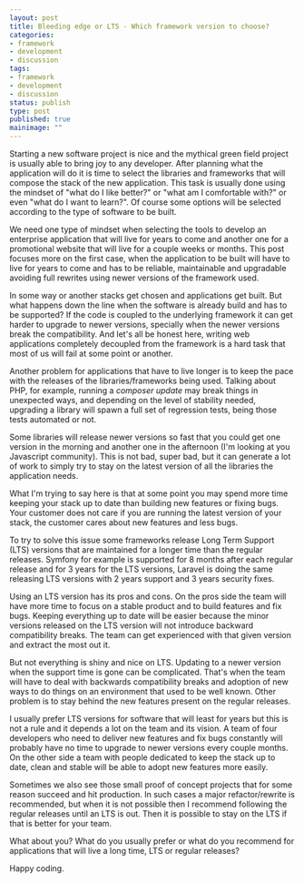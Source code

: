 ```yaml
---
layout: post
title: Bleeding edge or LTS - Which framework version to choose?
categories:
- framework
- development
- discussion
tags:
- framework
- development
- discussion
status: publish
type: post
published: true
mainimage: ""
---
```


Starting a new software project is nice and the mythical green field project is
usually able to bring joy to any developer. After planning what the application
will do it is time to select the libraries and frameworks that will compose the
stack of the new application. This task is usually done using the mindset of
"what do I like better?" or "what am I comfortable with?" or even "what do I
want to learn?". Of course some options will be selected according to the type
of software to be built.

We need one type of mindset when selecting the tools to develop an
enterprise application that will live for years to come and another one for a
promotional website that will live for a couple weeks or months. This post
focuses more on the first case, when the application to be built will have to
live for years to come and has to be reliable, maintainable and upgradable
avoiding full rewrites using newer versions of the framework used.

In some way or another stacks get chosen and applications get built. But what
happens down the line when the software is already build and has to be supported?
If the code is coupled to the underlying framework it can get harder to upgrade
to newer versions, specially when the newer versions break the compatibility.
And let's all be honest here, writing web applications completely decoupled from
the framework is a hard task that most of us will fail at some point or another.

Another problem for applications that have to live longer is to keep the pace with
the releases of the libraries/frameworks being used. Talking about PHP, for example,
running a *composer update* may break things in unexpected ways, and depending on
the level of stability needed, upgrading a library will spawn a full set of
regression tests, being those tests automated or not.

Some libraries will release newer versions so fast that you could get one version
in the morning and another one in the afternoon (I'm looking at you Javascript
community). This is not bad, super bad, but it can generate a lot of work to
simply try to stay on the latest version of all the libraries the application
needs.

What I'm trying to say here is that at some point you may spend more time keeping
your stack up to date than building new features or fixing bugs. Your customer
does not care if you are running the latest version of your stack, the customer
cares about new features and less bugs.

To try to solve this issue some frameworks release Long Term Support (LTS) versions
that are maintained for a longer time than the regular releases. Symfony for
example is supported for 8 months after each regular release and for 3 years for
the LTS versions, Laravel is doing the same releasing LTS versions with 2 years
support and 3 years security fixes.

Using an LTS version has its pros and cons. On the pros side the team will have
more time to focus on a stable product and to build features and fix bugs. Keeping
everything up to date will be easier because the minor versions released on the
LTS version will not introduce backward compatibility breaks. The team can get
experienced with that given version and extract the most out it.

But not everything is shiny and nice on LTS. Updating to a newer version when
the support time is gone can be complicated. That's when the team will have to
deal with backwards compatibility breaks and adoption of new ways to do things
on an environment that used to be well known. Other problem is to stay behind
the new features present on the regular releases.

I usually prefer LTS versions for software that will least for years
but this is not a rule and it depends a lot on the team and its vision. A team
of four developers who need to deliver new features and fix bugs constantly will
probably have no time to upgrade to newer versions every couple months. On the
other side a team with people dedicated to keep the stack up to date, clean and
stable will be able to adopt new features more easily.

Sometimes we also see those small proof of concept projects that for some reason
succeed and hit production. In such cases a major refactor/rewrite is recommended,
but when it is not possible then I recommend following the regular releases until
an LTS is out. Then it is possible to stay on the LTS if that is better for your
team.

What about you? What do you usually prefer or what do you recommend for
applications that will live a long time, LTS or regular releases?

Happy coding.
